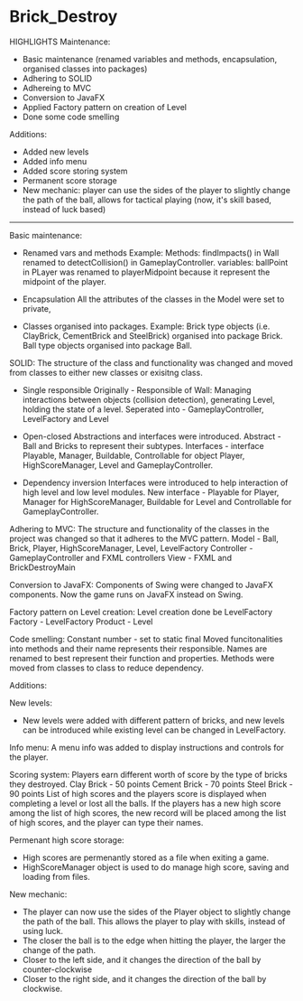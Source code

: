 # Brick_Destroy
HIGHLIGHTS
Maintenance:
- Basic maintenance (renamed variables and methods, encapsulation, organised classes into packages)
- Adhering to SOLID
- Adhereing to MVC
- Conversion to JavaFX
- Applied Factory pattern on creation of Level
- Done some code smelling 

Additions:
- Added new levels
- Added info menu
- Added score storing system
- Permanent score storage
- New mechanic: player can use the sides of the player to slightly change the path of the ball, 
allows for tactical playing (now, it's skill based, instead of luck based)
______________________________________________________________________________________________

Basic maintenance:
- Renamed vars and methods
Example: 
Methods: findImpacts() in Wall renamed to detectCollision() in GameplayController.
variables: ballPoint in PLayer was renamed to playerMidpoint because it represent the midpoint of the player.

- Encapsulation
All the attributes of the classes in the Model were set to private, 

- Classes organised into packages.
Example: 
Brick type objects (i.e. ClayBrick, CementBrick and SteelBrick) organised into package Brick.
Ball type objects organised into package Ball.


SOLID:
The structure of the class and functionality was changed and moved from classes to either new classes or exisitng class.

- Single responsible
Originally - Responsible of Wall: Managing interactions between objects (collision detection), generating Level, holding the state of a level.
Seperated into - GameplayController, LevelFactory and Level

- Open-closed
Abstractions and interfaces were introduced.
Abstract - Ball and Bricks to represent their subtypes.
Interfaces - interface Playable, Manager, Buildable, Controllable for object Player, HighScoreManager, Level and GameplayController.

- Dependency inversion
Interfaces were introduced to help interaction of high level and low level modules.
New interface - Playable for Player, Manager for HighScoreManager, Buildable for Level and Controllable for GameplayController.

Adhering to MVC:
The structure and functionality of the classes in the project was changed so that it adheres to the MVC pattern.
Model - Ball, Brick, Player, HighScoreManager, Level, LevelFactory
Controller - GameplayController and FXML controllers
View - FXML and BrickDestroyMain

Conversion to JavaFX:
Components of Swing were changed to JavaFX components.
Now the game runs on JavaFX instead on Swing.

Factory pattern on Level creation:
Level creation done be LevelFactory
Factory - LevelFactory
Product - Level

Code smelling:
Constant number - set to static final
Moved funcitonalities into methods and their name represents their responsible.
Names are renamed to best represent their function and properties.
Methods were moved from classes to class to reduce dependency.

Additions:

New levels:
- New levels were added with different pattern of bricks, 
and new levels can be introduced while existing level can be changed in LevelFactory.

Info menu:
A menu info was added to display instructions and controls for the player.

Scoring system:
Players earn different worth of score by the type of bricks they destroyed.
Clay Brick -  50 points
Cement Brick - 70 points
Steel Brick - 90 points
List of high scores and the players score is displayed when completing a level or lost all the balls.
If the players has a new high score among the list of high scores, the new record will be placed among the list of high scores,
and the player can type their names. 

Permenant high score storage:
- High scores are permenantly stored as a file when exiting a game.
- HighScoreManager object is used to do manage high score, saving and loading from files.

New mechanic:
- The player can now use the sides of the Player object to slightly change the path of the ball.
This allows the player to play with skills, instead of using luck.
- The closer the ball is to the edge when hitting the player, the larger the change of the path.
- Closer to the left side, and it changes the direction of the ball by counter-clockwise
- Closer to the right side, and it changes the direction of the ball by clockwise.
